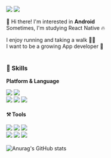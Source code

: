 <img src="https://img.shields.io/badge/kkmtk00314@naver.com-EA4335?style=flat&logo=Gmail&logoColor=white"/> <a href="https://velog.io/@kkmtk00314/posts" target="_blank"><img src="https://img.shields.io/badge/Velog-20C997?style=flat&logo=Velog&logoColor=white"/></a>

👋 Hi there! I'm interested in **Android**  
Sometimes, I'm studying React Native 🔥  

I enjoy running and taking a walk 🏃🏻  
I want to be a growing App developer 🚀  
<br />
### 💪 Skills 
**Platform & Language**  

<img src="https://img.shields.io/badge/Android-34A853?style=flat&logo=Android&logoColor=white"/> <img src="https://img.shields.io/badge/React Native-61DAFB?style=flat&logo=React&logoColor=white"/>  
<img src="https://img.shields.io/badge/Kotlin-7F52FF?style=flat&logo=Kotlin&logoColor=white"/> <img src="https://img.shields.io/badge/JavaScript-F7DF1E?style=flat&logo=JavaScript&logoColor=white"/> <img src="https://img.shields.io/badge/TypeScript-3178C6?style=flat&logo=TypeScript&logoColor=white"/>  
#### ⚒️ Tools  
<img src="https://img.shields.io/badge/Android Studio-3DDC84?style=flat&logo=AndroidStudio&logoColor=white"/> <img src="https://img.shields.io/badge/IntelliJ-black?style=flat&logo=intellijidea&logoColor=white"/> <img src="https://img.shields.io/badge/WebStorm-146EF5?style=flat&logo=webstorm&logoColor=white"/>  
<img src="https://img.shields.io/badge/Xcode-147EFB?style=flat&logo=Xcode&logoColor=white"/> <img src="https://img.shields.io/badge/Notion-white?style=flat&logo=Notion&logoColor=black"/> <img src="https://img.shields.io/badge/Figma-9147FF?style=flat&logo=Figma&logoColor=white"/> 
<br /> 
<br /> 
![Anurag's GitHub stats](https://github-readme-stats.vercel.app/api?username=JunYeong0314&show_icons=true&theme=radical)
